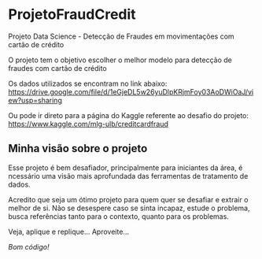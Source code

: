 # ProjetoFraudCredit
Projeto Data Science - Detecção de Fraudes em movimentações com cartão de crédito

O projeto tem o objetivo escolher o melhor modelo para detecção de fraudes com cartão de crédito

Os dados utilizados se encontram no link abaixo:
https://drive.google.com/file/d/1eGjeDL5w26yuDlpKRjmFoy03AoDWiOaJ/view?usp=sharing

Ou pode ir direto para a página do Kaggle referente ao desafio do projeto:
https://www.kaggle.com/mlg-ulb/creditcardfraud


## Minha visão sobre o projeto

Esse projeto é bem desafiador, principalmente para iniciantes da área, é ncessário uma visão mais aprofundada das ferramentas de tratamento de dados.

Acredito que seja um ótimo projeto para quem quer se desafiar e extrair o melhor de si.
Não se desespere caso se sinta incapaz, estude o problema, busca referências tanto para o contexto, quanto para os problemas.

Veja, aplique e replique...
Aproveite...

*Bom código!*
